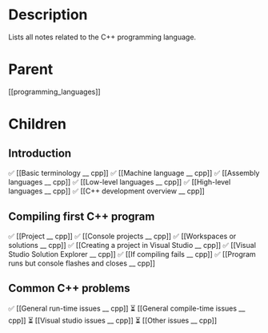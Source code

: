 # Description
Lists all notes related to the C++ programming language.

# Parent
[[programming_languages]]

# Children
## Introduction
✅ [[Basic terminology __ cpp]]
✅ [[Machine language __ cpp]]
✅ [[Assembly languages __ cpp]]
✅ [[Low-level languages __ cpp]]
✅ [[High-level languages __ cpp]]
✅ [[C++ development overview __ cpp]]
## Compiling first C++ program
✅ [[Project __ cpp]]
✅ [[Console projects __ cpp]]
✅ [[Workspaces or solutions __ cpp]]
✅ [[Creating a project in Visual Studio __ cpp]]
✅ [[Visual Studio Solution Explorer __ cpp]]
✅ [[If compiling fails __ cpp]]
✅ [[Program runs but console flashes and closes __ cpp]]
## Common C++ problems
✅ [[General run-time issues __ cpp]]
⏳ [[General compile-time issues __ cpp]]
⏳ [[Visual studio issues __ cpp]]
⏳ [[Other issues __ cpp]]


